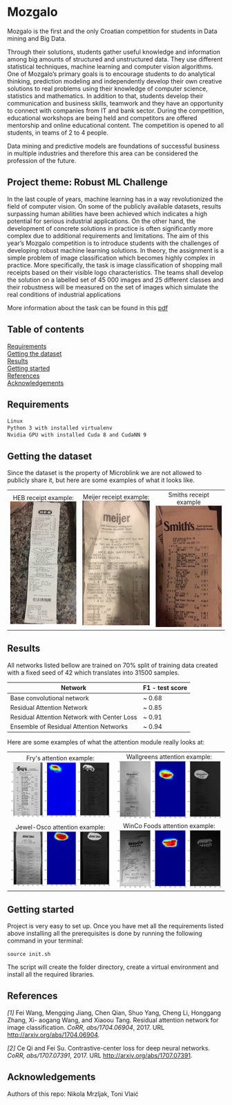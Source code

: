 # Mozgalo

Mozgalo is the first and the only Croatian competition for students in Data mining and Big Data.

Through their solutions, students gather useful knowledge and information among big amounts of structured and unstructured data. They use different statistical techniques, machine learning and computer vision algorithms. One of Mozgalo’s primary goals is to encourage students to do analytical thinking, prediction modeling and independently develop their own creative solutions to real problems using their knowledge of computer science, statistics and mathematics. In addition to that, students develop their communication and business skills, teamwork and they have an opportunity to connect with companies from IT and bank sector. During the competition, educational workshops are being held and competitors are offered mentorship and online educational content. The competition is opened to all students, in teams of 2 to 4 people.

Data mining and predictive models are foundations of successful business in multiple industries and therefore this area can be considered the profession of the future.

## Project theme: Robust ML Challenge

In the last couple of years, machine learning has in a way revolutionized the field of
computer vision. On some of the publicly available datasets, results surpassing
human abilities have been achieved which indicates a high potential for serious
industrial applications. On the other hand, the development of concrete solutions in
practice is often significantly more complex due to additional requirements and
limitations. The aim of this year’s Mozgalo competition is to introduce students with
the challenges of developing robust machine learning solutions. In theory, the
assignment is a simple problem of image classification which becomes highly
complex in practice. More specifically, the task is image classification of shopping
mall receipts based on their visible logo characteristics. The teams shall develop the
solution on a labelled set of 45 000 images and 25 different classes and their
robustness will be measured on the set of images which simulate the real conditions
of industrial applications

More information about the task can be found in this [pdf](Microblink-task-eng.pdf)

## Table of contents

<a href="#Req">Requirements</a><br>
<a href="#Data">Getting the dataset</a><br>
<a href='#Results'>Results</a><br>
<a href="#Getting started">Getting started</a><br>
<a href="#References">References</a><br>
<a href="#Acknowledgements">Acknowledgements</a><br>


## Requirements
<a id='Req'></a>

```
Linux
Python 3 with installed virtualenv
Nvidia GPU with installed Cuda 8 and CudaNN 9
```

## Getting the dataset
<a id='Data'></a>

Since the dataset is the property of Microblink we are not allowed to publicly share it, but here are some examples of what it looks like.

<table  border="0" width="100%" style="border:none">
<tr width="100%" border="0" style="border:none">
<td border="0" align="center" style="border:none">
HEB receipt example:
<img src="https://github.com/Mungosin/Mozgalo/blob/master/ReadmeImages/1.jpg" width="400">
</td>
<td border="0"  align="center" style="border:none">
Meijer receipt example:
<img src="https://github.com/Mungosin/Mozgalo/blob/master/ReadmeImages/2.jpg" width="400">
</td>
<td border="0"  align="center" style="border:none">
Smiths receipt example
<img src="https://github.com/Mungosin/Mozgalo/blob/master/ReadmeImages/3.jpg" width="400">
</td>
</tr>
</table>


## Results
<a id='Results'></a>

All networks listed bellow are trained on 70% split of training data created with a fixed seed of 42 which translates into 31500 samples.

| Network  | F1 - test score |
| ------------- | ------------- |
| Base convolutional network | ~ 0.68 |
| Residual Attention Network  | ~ 0.85  |
| Residual Attention Network with Center Loss  | ~ 0.91  |
| Ensemble of Residual Attention Networks  | ~ 0.94  |

Here are some examples of what the attention module really looks at:


<table  border="0" width="100%" style="border:none">
<tr width="100%" border="0" style="border:none">
<td border="0" align="center" style="border:none">
Fry's attention example:
<img src="https://github.com/Mungosin/Mozgalo/blob/master/ReadmeImages/att1.jpg" width="400">
</td>
<td border="0"  align="center" style="border:none">
Wallgreens attention example:
<img src="https://github.com/Mungosin/Mozgalo/blob/master/ReadmeImages/att2.jpg" width="400">
</td>
</tr>
  
  
<tr width="100%" border="0" style="border:none">
<td border="0" align="center" style="border:none">
Jewel-Osco attention example:
<img src="https://github.com/Mungosin/Mozgalo/blob/master/ReadmeImages/att3.jpg" width="400">
</td>
<td border="0"  align="center" style="border:none">
WinCo Foods attention example:
<img src="https://github.com/Mungosin/Mozgalo/blob/master/ReadmeImages/att4.jpg" width="400">
</td>
</tr>
  
</table>

## Getting started
<a id='Getting started'></a>

Project is very easy to set up. Once you have met all the requirements listed above installing all the prerequisites is done by running the following command in your terminal:

```
source init.sh
```

The script will create the folder directory, create a virtual environment and install all the required libraries.

## References
<a id='References'></a>

_[1]_ Fei Wang, Mengqing Jiang, Chen Qian, Shuo Yang, Cheng Li, Honggang Zhang, Xi- aogang Wang, and Xiaoou Tang. Residual attention network for image classification. _CoRR, abs/1704.06904_, 2017. URL http://arxiv.org/abs/1704.06904.

_[2]_ Ce Qi and Fei Su. Contrastive-center loss for deep neural networks. _CoRR, abs/1707.07391_, 2017. URL http://arxiv.org/abs/1707.07391.

## Acknowledgements
<a id='Acknowledgements'></a>

Authors of this repo: Nikola Mrzljak, Toni Vlaić
